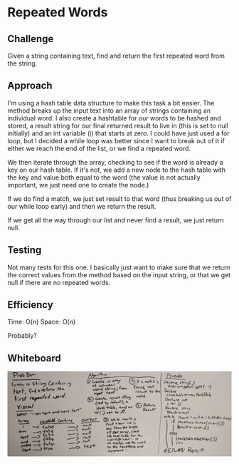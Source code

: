 # Repeated Words

## Challenge

Given a string containing text, find and return the first repeated word from the string.

## Approach

I'm using a hash table data structure to make this task a bit easier. The method breaks up the input text into an array of strings containing an individual word. I also create a hashtable for our words to be hashed and stored, a result string for our final returned result to live in (this is set to null initially) and an int variable (i) that starts at zero. I could have just used a for loop, but I decided a while loop was better since I want to break out of it if either we reach the end of the list, or we find a repeated word.

We then iterate through the array, checking to see if the word is already a key on our hash table. If it's not, we add a new node to the hash table with the key and value both equal to the word (the value is not actually important, we just need one to create the node.) 

If we do find a match, we just set result to that word (thus breaking us out of our while loop early) and then we return the result.

If we get all the way through our list and never find a result, we just return null.

## Testing

Not many tests for this one. I basically just want to make sure that we return the correct values from the method based on the input string, or that we get null if there are no repeated words.

## Efficiency

Time: O(n)
Space: O(n)

Probably?

## Whiteboard

![alt text](../../assets/repeatedWord.jpg "Repeated Word Whiteboard")